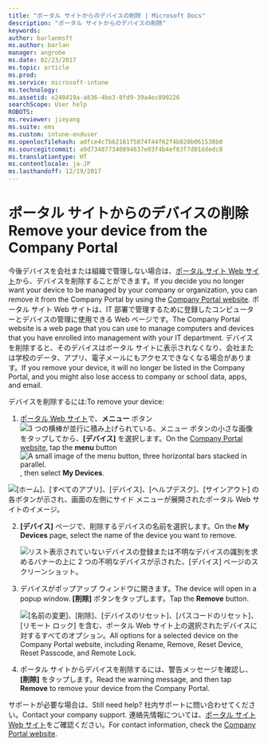 ```yaml
---
title: "ポータル サイトからのデバイスの削除 | Microsoft Docs"
description: "ポータル サイトからのデバイスの削除"
keywords: 
author: barlanmsft
ms.author: barlan
manager: angrobe
ms.date: 02/23/2017
ms.topic: article
ms.prod: 
ms.service: microsoft-intune
ms.technology: 
ms.assetid: e240419a-a836-4be3-8fd9-39a4ec890226
searchScope: User help
ROBOTS: 
ms.reviewer: jieyang
ms.suite: ems
ms.custom: intune-enduser
ms.openlocfilehash: adfce4c7b62181f5874f44f62f4b820b061538b0
ms.sourcegitcommit: a9d734877340894637e03f4b4ef83f7d01ddedc8
ms.translationtype: HT
ms.contentlocale: ja-JP
ms.lasthandoff: 12/19/2017
---
```

# <a name="remove-your-device-from-the-company-portal"></a><span data-ttu-id="3fb52-103">ポータル サイトからのデバイスの削除</span><span class="sxs-lookup"><span data-stu-id="3fb52-103">Remove your device from the Company Portal</span></span>

<span data-ttu-id="3fb52-104">今後デバイスを会社または組織で管理しない場合は、[ポータル サイト Web サイト](https://portal.manage.microsoft.com#HelpDeskDialog)から、デバイスを削除することができます。</span><span class="sxs-lookup"><span data-stu-id="3fb52-104">If you decide you no longer want your device to be managed by your company or organization, you can remove it from the Company Portal by using the [Company Portal website](https://portal.manage.microsoft.com#HelpDeskDialog).</span></span> <span data-ttu-id="3fb52-105">ポータル サイト Web サイトは、IT 部署で管理するために登録したコンピューターとデバイスの管理に使用できる Web ページです。</span><span class="sxs-lookup"><span data-stu-id="3fb52-105">The Company Portal website is a web page that you can use to manage computers and devices that you have enrolled into management with your IT department.</span></span> <span data-ttu-id="3fb52-106">デバイスを削除すると、そのデバイスはポータル サイトに表示されなくなり、会社または学校のデータ、アプリ、電子メールにもアクセスできなくなる場合があります。</span><span class="sxs-lookup"><span data-stu-id="3fb52-106">If you remove your device, it will no longer be listed in the Company Portal, and you might also lose access to company or school data, apps, and email.</span></span>

<span data-ttu-id="3fb52-107">デバイスを削除するには:</span><span class="sxs-lookup"><span data-stu-id="3fb52-107">To remove your device:</span></span>

1.  <span data-ttu-id="3fb52-108">[ポータル Web サイト](https://portal.manage.microsoft.com#HelpDeskDialog)で、__メニュー__ ボタン ![3 つの横棒が並行に積み上げられている、メニュー ボタンの小さな画像](/Intune/whats-new/media/CP_hamburger_menu.png) をタップしてから、__[デバイス]__ を選択します。</span><span class="sxs-lookup"><span data-stu-id="3fb52-108">On the [Company Portal website](https://portal.manage.microsoft.com#HelpDeskDialog), tap the __menu__ button ![A small image of the menu button, three horizontal bars stacked in parallel.](/Intune/whats-new/media/CP_hamburger_menu.png), then select __My Devices__.</span></span>

  ![[ホーム]、[すべてのアプリ]、[デバイス]、[ヘルプデスク]、[サインアウト] の各ボタンが示され、画面の左側にサイド メニューが展開されたポータル Web サイトのイメージ。](/media/iwp-expanded-sidebar.png)

2. <span data-ttu-id="3fb52-110">__[デバイス]__ ページで、削除するデバイスの名前を選択します。</span><span class="sxs-lookup"><span data-stu-id="3fb52-110">On the __My Devices__ page, select the name of the device you want to remove.</span></span>

    ![リスト表示されていないデバイスの登録または不明なデバイスの識別を求めるバナーの上に 2 つの不明なデバイスが示された、[デバイス] ページのスクリーンショット。](./media/macOS_enroll_002_tap_here_banner.png)

3.  <span data-ttu-id="3fb52-112">デバイスがポップアップ ウィンドウに開きます。</span><span class="sxs-lookup"><span data-stu-id="3fb52-112">The device will open in a popup window.</span></span> <span data-ttu-id="3fb52-113">**[削除]** ボタンをタップします。</span><span class="sxs-lookup"><span data-stu-id="3fb52-113">Tap the **Remove** button.</span></span>

    ![<span data-ttu-id="3fb52-114">[名前の変更]、[削除]、[デバイスのリセット]、[パスコードのリセット]、[リモート ロック] を含む、ポータル Web サイト上の選択されたデバイスに対するすべてのオプション。</span><span class="sxs-lookup"><span data-stu-id="3fb52-114">All options for a selected device on the Company Portal website, including Rename, Remove, Reset Device, Reset Passcode, and Remote Lock.</span></span> ](./media/iwp-screen-with-all-options.png)

4. <span data-ttu-id="3fb52-115">ポータル サイトからデバイスを削除するには、警告メッセージを確認し、**[削除]** をタップします。</span><span class="sxs-lookup"><span data-stu-id="3fb52-115">Read the warning message, and then tap **Remove** to remove your device from the Company Portal.</span></span>

<span data-ttu-id="3fb52-116">サポートが必要な場合は、</span><span class="sxs-lookup"><span data-stu-id="3fb52-116">Still need help?</span></span> <span data-ttu-id="3fb52-117">社内サポートに問い合わせてください。</span><span class="sxs-lookup"><span data-stu-id="3fb52-117">Contact your company support.</span></span> <span data-ttu-id="3fb52-118">連絡先情報については、[ポータル サイト Web サイト](https://portal.manage.microsoft.com#HelpDeskDialog)をご確認ください。</span><span class="sxs-lookup"><span data-stu-id="3fb52-118">For contact information, check the [Company Portal website](https://portal.manage.microsoft.com#HelpDeskDialog).</span></span>
